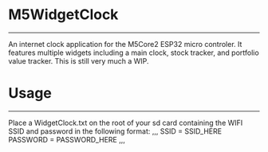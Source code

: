 # M5WidgetClock
---
An internet clock application for the M5Core2 ESP32 micro controler. It features multiple widgets including a main clock, stock tracker, and portfolio value tracker.
This is still very much a WIP.

# Usage
---
Place a WidgetClock.txt on the root of your sd card containing the WIFI SSID and password in the following format:
,,,
SSID = SSID_HERE
PASSWORD = PASSWORD_HERE
,,,
